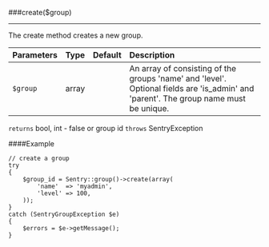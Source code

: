 <a id="create" href="#"></a>
###create($group)

----------

The create method creates a new group.

Parameters                   | Type            | Default       | Description
:--------------------------- | :-------------: | :------------ | :--------------
`$group`                     | array           |               | An array of consisting of the groups 'name' and 'level'. Optional fields are 'is_admin' and 'parent'. The group name must be unique.

`returns` bool, int - false or group id `throws` SentryException

####Example

	// create a group
	try
	{
	    $group_id = Sentry::group()->create(array(
	        'name'  => 'myadmin',
	        'level' => 100,
	    ));
	}
	catch (SentryGroupException $e)
	{
	    $errors = $e->getMessage();
	}
